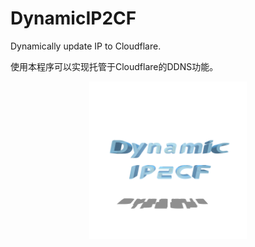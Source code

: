 # DynamicIP2CF

Dynamically update IP to Cloudflare. 

使用本程序可以实现托管于Cloudflare的DDNS功能。

<div style="margin: auto; text-align: center;">
    <img src="res/assets/icon.png" style="max-width: 50%; max-height: 50%;" alt="DynamicIP2CF Icon.png"/>
</div>